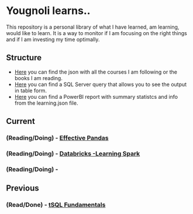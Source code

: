 # Yougnoli learns..
This repository is a personal library of what I have learned, am learning, would like to learn. It is a way to monitor if I am focusing on the right things and if I am investing my time optimally.

## Structure

- [Here](https://github.com/yougnoli/Learns/blob/main/learning.json) you can find the json with all the courses I am following or the books I am reading. 
- [Here](https://github.com/yougnoli/Learns/blob/main/read-learning.sql) you can find a SQL Server query that allows you to see the output in table form.
- [Here](https://app.powerbi.com/view?r=eyJrIjoiYTdmZmNkZTYtY2JkYy00MDQ3LTk3YWMtMGUwYmFhN2E2NjAyIiwidCI6ImIzYmNlMTdhLWZhYzktNDEwYS1iMWI1LTMyYmJkM2UwMTVmNSIsImMiOjh9) you can find a PowerBI report with summary statistcs and info from the learning.json file.

## Current
### (Reading/Doing) - [Effective Pandas](https://github.com/yougnoli/Effective-Pandas)
### (Reading/Doing) - [Databricks -Learning Spark](https://github.com/yougnoli/Databricks-Learning-Spark)
### (Reading/Doing) - 

## Previous
### (Read/Done) - [tSQL Fundamentals](https://github.com/yougnoli/tSQL-Fundamentals)
